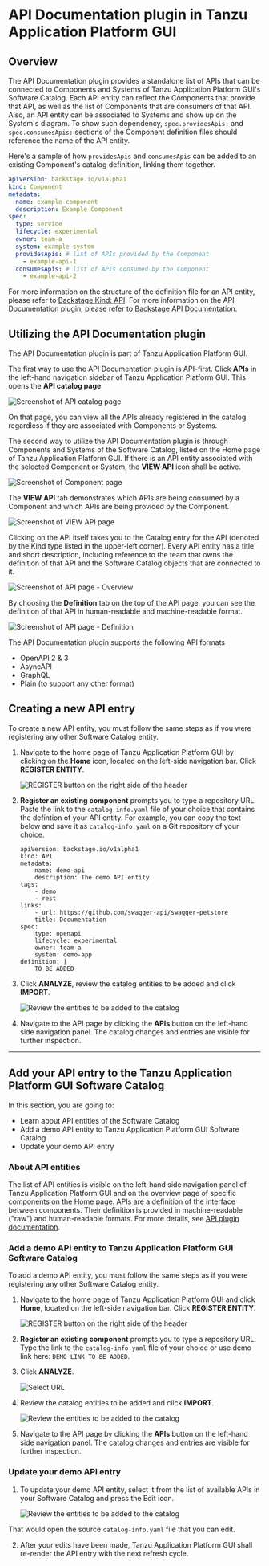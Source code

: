 # API Documentation plugin in Tanzu Application Platform GUI

## <a id="overview"></a> Overview

The API Documentation plugin provides a standalone list of APIs that can be connected to Components and Systems of Tanzu Application Platform GUI's Software Catalog. Each API entity can reflect the Components that provide that API, as well as the list of Components that are consumers of that API. Also, an API entity can be associated to Systems and show up on the System's diagram. To show such dependency, `spec.providesApis:` and `spec.consumesApis:` sections of the Component definition files should reference the name of the API entity.

Here's a sample of how `providesApis` and `consumesApis` can be added to an existing Component's catalog definition, linking them together.
```yaml
apiVersion: backstage.io/v1alpha1
kind: Component
metadata:
  name: example-component
  description: Example Component
spec:
  type: service
  lifecycle: experimental
  owner: team-a
  system: example-system
  providesApis: # list of APIs provided by the Component
    - example-api-1
  consumesApis: # list of APIs consumed by the Component
    - example-api-2
```

For more information on the structure of the definition file for an API entity, please refer to [Backstage Kind: API](https://backstage.io/docs/features/software-catalog/descriptor-format#kind-api). For more information on the API Documentation plugin, please refer to [Backstage API Documentation](https://github.com/backstage/backstage/blob/master/plugins/api-docs/README.md).

## <a id='utilizing'></a>Utilizing the API Documentation plugin

The API Documentation plugin is part of Tanzu Application Platform GUI. 

The first way to use the API Documentation plugin is API-first. Click **APIs** in the left-hand navigation sidebar of Tanzu Application Platform GUI. This opens the **API catalog page**.

![Screenshot of API catalog page](./images/aa1_firstpage.png)

On that page, you can view all the APIs already registered in the catalog regardless if they are associated with Components or Systems. 

The second way to utilize the API Documentation plugin is through Components and Systems of the Software Catalog, listed on the Home page of Tanzu Application Platform GUI. If there is an API entity associated with the selected Component or System, the **VIEW API** icon shall be active.

![Screenshot of Component page](./images/aa1_firstpage.png)

The **VIEW API** tab demonstrates which APIs are being consumed by a Component and which APIs are being provided by the Component.

![Screenshot of VIEW API page](./images/aa1_firstpage.png)

Clicking on the API itself takes you to the Catalog entry for the API (denoted by the Kind type listed in the upper-left corner). Every API entity has a title and short description, including reference to the team that owns the definition of that API and the Software Catalog objects that are connected to it.

![Screenshot of API page - Overview](./images/aa1_firstpage.png)

By choosing the **Definition** tab on the top of the API page, you can see the definition of that API in human-readable and machine-readable format.

![Screenshot of API page - Definition](./images/aa1_firstpage.png)

The API Documentation plugin supports the following API formats
* OpenAPI 2 & 3
* AsyncAPI
* GraphQL
* Plain (to support any other format)

## <a id='create-project'></a>Creating a new API entry

To create a new API entity, you must follow the same steps as if you were registering any other Software Catalog entity.

1. Navigate to the home page of Tanzu Application Platform GUI by clicking on the **Home** icon, located on the left-side navigation bar. Click **REGISTER ENTITY**.

    ![REGISTER button on the right side of the header](images/getting-started-tap-gui-5.png)

2. **Register an existing component** prompts you to type a repository URL. Paste the link to the `catalog-info.yaml` file of your choice that contains the defintion of your API entity. For example, you can copy the text below and save it as `catalog-info.yaml` on a Git repository of your choice.

    ```
    apiVersion: backstage.io/v1alpha1
    kind: API
    metadata:
        name: demo-api
        description: The demo API entity
    tags:
        - demo
        - rest
    links:
        - url: https://github.com/swagger-api/swagger-petstore
        title: Documentation
    spec:
        type: openapi
        lifecycle: experimental
        owner: team-a
        system: demo-app
    definition: |
        TO BE ADDED
    ```


3. Click **ANALYZE**, review the catalog entities to be added and click **IMPORT**.

    ![Review the entities to be added to the catalog](images/getting-started-tap-gui-7.png)

4. Navigate to the API page by clicking the **APIs** button on the left-hand side navigation panel. The catalog changes and entries are visible for further inspection.

---

## <a id="dev-first-app"></a>Add your API entry to the Tanzu Application Platform GUI Software Catalog

In this section, you are going to:

  - Learn about API entities of the Software Catalog
  - Add a demo API entity to Tanzu Application Platform GUI Software Catalog
  - Update your demo API entry

### <a id="about-app-accs"></a>About API entities

The list of API entities is visible on the left-hand side navigation panel of Tanzu Application Platform GUI and on the overview page of specific components on the Home page. APIs are a definition of the interface between components. Their definition is provided in machine-readable ("raw")  and human-readable formats. For more details, see [API plugin documentation](#TO-BE-ADDED).


### <a id="deploy-your-app"></a>Add a demo API entity to Tanzu Application Platform GUI Software Catalog

To add a demo API entity, you must follow the same steps as if you were registering any other Software Catalog entity.

1. Navigate to the home page of Tanzu Application Platform GUI and click **Home**, located on the left-side navigation bar.
   Click **REGISTER ENTITY**.

    ![REGISTER button on the right side of the header](images/getting-started-tap-gui-5.png)

2. **Register an existing component** prompts you to type a repository URL.
Type the link to the `catalog-info.yaml` file of your choice or use demo link here:
`DEMO LINK TO BE ADDED`.

1. Click **ANALYZE**.

    ![Select URL](images/getting-started-tap-gui-6.png)

2. Review the catalog entities to be added and click **IMPORT**.

    ![Review the entities to be added to the catalog](images/getting-started-tap-gui-7.png)

3. Navigate to the API page by clicking the **APIs** button on the left-hand side navigation panel. The catalog changes and entries are visible for further inspection.

### <a id="deploy-your-app"></a>Update your demo API entry

1. To update your demo API entity, select it from the list of available APIs in your Software Catalog and press the Edit icon. 

    ![Review the entities to be added to the catalog](images/getting-started-tap-gui-7.png)

That would open the source `catalog-info.yaml` file that you can edit. 

2. After your edits have been made, Tanzu Application Platform GUI shall re-render the API entry with the next refresh cycle.